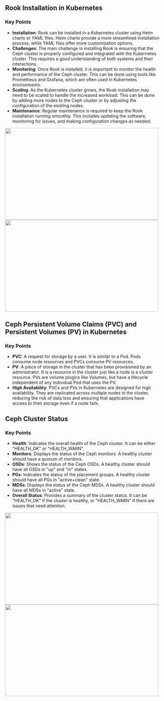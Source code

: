 
## Rook Installation in Kubernetes

### Key Points
- **Installation**: Rook can be installed in a Kubernetes cluster using Helm charts or YAML files. Helm charts provide a more streamlined installation process, while YAML files offer more customization options.
- **Challenges**: The main challenge in installing Rook is ensuring that the Ceph cluster is properly configured and integrated with the Kubernetes cluster. This requires a good understanding of both systems and their interactions.
- **Monitoring**: Once Rook is installed, it is important to monitor the health and performance of the Ceph cluster. This can be done using tools like Prometheus and Grafana, which are often used in Kubernetes environments.
- **Scaling**: As the Kubernetes cluster grows, the Rook installation may need to be scaled to handle the increased workload. This can be done by adding more nodes to the Ceph cluster or by adjusting the configuration of the existing nodes.
- **Maintenance**: Regular maintenance is required to keep the Rook installation running smoothly. This includes updating the software, monitoring for issues, and making configuration changes as needed.

<img src="https://media.licdn.com/dms/image/D5622AQEX6Xt-3BcmPQ/feedshare-shrink_1280/0/1711906278926?e=1715212800&v=beta&t=Bb4q5JwV4f-bhNYm9urUbMn4ZA07A6Dl2exlCLJ9mik" width="500" height="300">





<img src="https://media.licdn.com/dms/image/D5622AQEp0sMTNhhrIA/feedshare-shrink_20/0/1711906278913?e=1715212800&v=beta&t=6GMwm5515PIoUjI9eDkC3WIQpGZbbU2asqhQG6UhHlE" width="500" height="300">

## Ceph Persistent Volume Claims (PVC) and Persistent Volumes (PV) in Kubernetes

### Key Points
- **PVC**: A request for storage by a user. It is similar to a Pod. Pods consume node resources and PVCs consume PV resources.
- **PV**: A piece of storage in the cluster that has been provisioned by an administrator. It is a resource in the cluster just like a node is a cluster resource. PVs are volume plugins like Volumes, but have a lifecycle independent of any individual Pod that uses the PV.
- **High Availability**: PVCs and PVs in Kubernetes are designed for high availability. They are replicated across multiple nodes in the cluster, reducing the risk of data loss and ensuring that applications have access to their storage even if a node fails.




## Ceph Cluster Status

### Key Points
- **Health**: Indicates the overall health of the Ceph cluster. It can be either "HEALTH_OK" or "HEALTH_WARN".
- **Monitors**: Displays the status of the Ceph monitors. A healthy cluster should have a quorum of monitors.
- **OSDs**: Shows the status of the Ceph OSDs. A healthy cluster should have all OSDs in "up" and "in" states.
- **PGs**: Indicates the status of the placement groups. A healthy cluster should have all PGs in "active+clean" state.
- **MDSs**: Displays the status of the Ceph MDSs. A healthy cluster should have all MDSs in "active" state.
- **Overall Status**: Provides a summary of the cluster status. It can be "HEALTH_OK" if the cluster is healthy, or "HEALTH_WARN" if there are issues that need attention.


<img src="https://media.licdn.com/dms/image/D5622AQF6O1iDmQswiQ/feedshare-shrink_1280/0/1711906278901?e=1715212800&v=beta&t=LrhgP4HKR_v-a4V4BuQR1E7wwTy34DhAnNe6tBIYqJE" width="500" height="300">

<img src="https://media.licdn.com/dms/image/D5622AQEWjdIccZPdHA/feedshare-shrink_1280/0/1711906278914?e=1715212800&v=beta&t=2GZaJT0XnJ6pvUUUiM1GiixgRDOAqUO63ymeRIH5ZUs" width="500" height="300">
